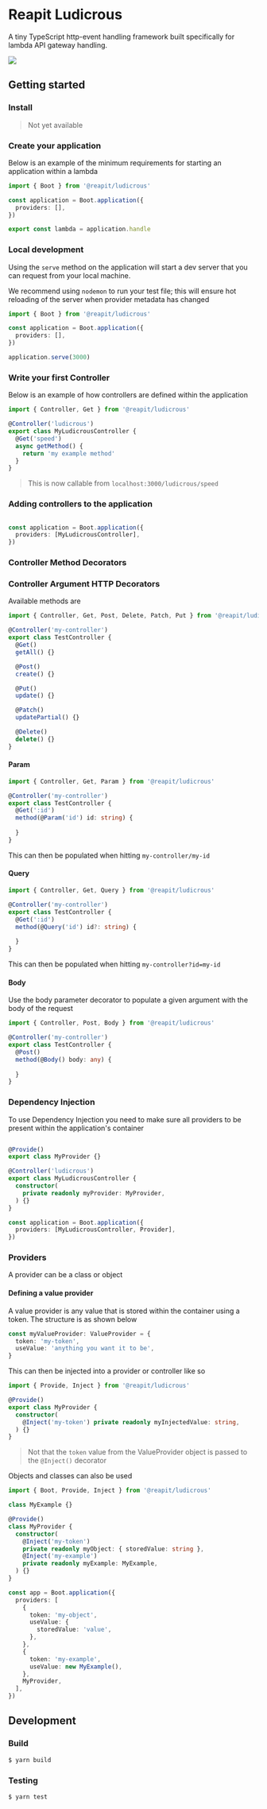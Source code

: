 # Reapit Ludicrous 

A tiny TypeScript http-event handling framework built specifically for lambda API gateway handling.

<img src="https://media.giphy.com/media/v1.Y2lkPTc5MGI3NjExdm1jOXh6cmNsbTRuY3k5dTlwcnpkZGR0eGNwcWp3OWs3OWU5N2dzdCZlcD12MV9pbnRlcm5hbF9naWZfYnlfaWQmY3Q9Zw/izspP6uMbMeti/giphy.gif" />

## Getting started

### Install

> Not yet available 

### Create your application

Below is an example of the minimum requirements for starting an application within a lambda

```ts
import { Boot } from '@reapit/ludicrous'

const application = Boot.application({
  providers: [],
})

export const lambda = application.handle

```

### Local development

Using the `serve` method on the application will start a dev server that you can request from your local machine. 

We recommend using `nodemon` to run your test file; this will ensure hot reloading of the server when provider metadata has changed

```ts
import { Boot } from '@reapit/ludicrous'

const application = Boot.application({
  providers: [],
})

application.serve(3000)
```

### Write your first Controller

Below is an example of how controllers are defined within the application 

```ts
import { Controller, Get } from '@reapit/ludicrous'

@Controller('ludicrous')
export class MyLudicrousController {
  @Get('speed')
  async getMethod() {
    return 'my example method'
  }
}
```

> This is now callable from `localhost:3000/ludicrous/speed`

### Adding controllers to the application

```ts

const application = Boot.application({
  providers: [MyLudicrousController],
})
```

### Controller Method Decorators

### Controller Argument HTTP Decorators

Available methods are 

```ts
import { Controller, Get, Post, Delete, Patch, Put } from '@reapit/ludicrous'

@Controller('my-controller')
export class TestController {
  @Get()
  getAll() {}

  @Post()
  create() {}

  @Put()
  update() {}

  @Patch()
  updatePartial() {}

  @Delete()
  delete() {}
}
```

#### Param

```ts
import { Controller, Get, Param } from '@reapit/ludicrous'

@Controller('my-controller')
export class TestController {
  @Get(':id')
  method(@Param('id') id: string) {
    
  }
}
```

This can then be populated when hitting `my-controller/my-id`

#### Query

```ts
import { Controller, Get, Query } from '@reapit/ludicrous'

@Controller('my-controller')
export class TestController {
  @Get(':id')
  method(@Query('id') id?: string) {
    
  }
}
```
This can then be populated when hitting `my-controller?id=my-id`

#### Body

Use the body parameter decorator to populate a given argument with the body of the request

```ts
import { Controller, Post, Body } from '@reapit/ludicrous'

@Controller('my-controller')
export class TestController {
  @Post()
  method(@Body() body: any) {
    
  }
}
```

### Dependency Injection

To use Dependency Injection you need to make sure all providers to be present within the application's container

```ts

@Provide()
export class MyProvider {}

@Controller('ludicrous')
export class MyLudicrousController {
  constructor(
    private readonly myProvider: MyProvider,
  ) {}
}

const application = Boot.application({
  providers: [MyLudicrousController, Provider],
})
```

### Providers

A provider can be a class or object


#### Defining a value provider

A value provider is any value that is stored within the container using a token. The structure is as shown below

```ts
const myValueProvider: ValueProvider = {
  token: 'my-token',
  useValue: 'anything you want it to be',
}
```

This can then be injected into a provider or controller like so

```ts
import { Provide, Inject } from '@reapit/ludicrous'

@Provide()
export class MyProvider {
  constructor(
    @Inject('my-token') private readonly myInjectedValue: string,
  ) {}
}
```

> Not that the `token` value from the ValueProvider object is passed to the `@Inject()` decorator

Objects and classes can also be used

```ts
import { Boot, Provide, Inject } from '@reapit/ludicrous'

class MyExample {}

@Provide()
class MyProvider {
  constructor(
    @Inject('my-token')
    private readonly myObject: { storedValue: string },
    @Inject('my-example')
    private readonly myExample: MyExample,
  ) {}
}

const app = Boot.application({
  providers: [
    {
      token: 'my-object',
      useValue: {
        storedValue: 'value',
      },
    },
    {
      token: 'my-example',
      useValue: new MyExample(),
    },
    MyProvider,
  ],
})
```

## Development

### Build

```bash
$ yarn build
```

### Testing 

```bash
$ yarn test
```
